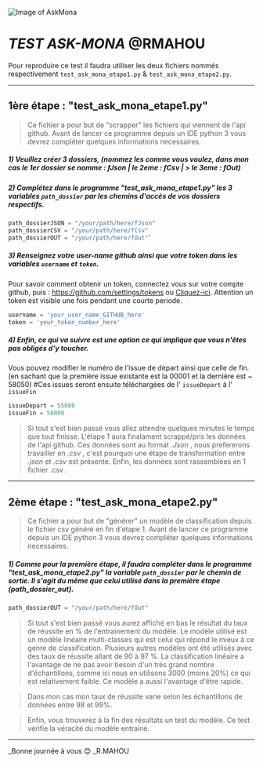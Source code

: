 ![Image of AskMona](https://preview.ibb.co/bYw7fU/Robin_MAHOU.png)

# _TEST ASK-MONA_ @RMAHOU

Pour reproduire ce test il faudra utiliser les deux fichiers nommés respectivement `test_ask_mona_etape1.py` & `test_ask_mona_etape2.py`.
_____________________________________________________________________________________________________________________________


## 1ère étape : "test_ask_mona_etape1.py"

> Ce fichier a pour but de "scrapper" les fichiers qui viennent de l'api github.
> Avant de lancer ce programme depuis un IDE python 3 vous devrez compléter quelques informations necessaires.

##### 1) Veuillez créer 3 dossiers, (nommez les comme vous voulez, dans mon cas le 1er dossier se nomme : fJson | le 2eme : fCsv | > le 3eme : fOut)


##### 2) Complétez dans le programme "test_ask_mona_etape1.py" les 3 variables `path_dossier` par les chemins d'accès de vos dossiers respectifs.

```python
path_dossierJSON = "/your/path/here/fJson"
path_dossierCSV = "/your/path/here/fCsv"
path_dossierOUT = "/your/path/here/fOut"`
```

##### 3) Renseignez votre user-name github ainsi que votre token dans les variables `username` et `token`. 
Pour savoir comment obtenir un token, connectez vous sur votre compte github, puis : https://github.com/settings/tokens ou [Cliquez-ici](https://github.com/settings/tokens).
Attention un token est visible une fois pendant une courte periode.
```python
username = 'your_user_name_GITHUB_here'
token = 'your_token_number_here'
```

##### 4) Enfin, ce qui va suivre est une option ce qui implique que vous n'êtes pas obligés d'y toucher. 
Vous pouvez modifier le numéro de l'issue de départ ainsi que celle de fin. (en sachant que la première issue existante est la 00001 et la dernière est ~ 58050)
#Ces issues seront ensuite téléchargées de l' `issueDepart` à l' `issueFin`
```python
issueDepart = 55000
issueFin = 58000
```
> Si tout s'est bien passé vous allez attendre quelques minutes le temps que tout finisse.
> L'étape 1 aura finalament scrappé/pris les données de l'api github. Ces données sont au format _.Json_ , nous prefererons travailler en _.csv_ , c'est pourquoi une étape de transformation entre _.json_ et _.csv_ est présente. Enfin, les données sont rassemblées en 1 fichier .csv  .

_____________________________________________________________________________________________________________________________

## 2ème étape : "test_ask_mona_etape2.py"

> Ce fichier a pour but de "générer" un modèle de classification depuis le fichier csv généré en fin d'étape 1.
> Avant de lancer ce programme depuis un IDE python 3 vous devrez compléter quelques informations necessaires.

##### 1) Comme pour la première étape, il faudra compléter dans le programme "test_ask_mona_etape2.py" la variable `path_dossier` par le chemin de sortie. Il s'agit du même que celui utilisé dans la première étape (path_dossier_out).
```python
path_dossierOUT = "/your/path/here/fOut"
```
> Si tout s'est bien passé vous aurez affiché en bas le résultat du taux de réussite en % de l'entrainement du modèle.
> Le modèle utilisé est un modèle linéaire multi-classes qui est celui qui répond le mieux à ce genre de classification. 
> Plusieurs autres modèles ont été utilisés avec des taux de réussite allant de 90 à 97 %.
> La classification linéaire a l'avantage de ne pas avoir besoin d'un très grand nombre d'échantillons, comme ici nous en utilisons 3000 (moins 20%) ce qui est relativement faible. Ce modèle a aussi l'avantage d'être rapide.

> Dans mon cas mon taux de réussite varie selon les échantillons de données entre 98 et 99%.

> Enfin, vous trouverez à la fin des résultats un test du modèle. Ce test vérifie la véracité du modèle entrainé.

_____________________________________________________________________________________________________________________________

_Bonne journée à vous :blush:
_R.MAHOU


